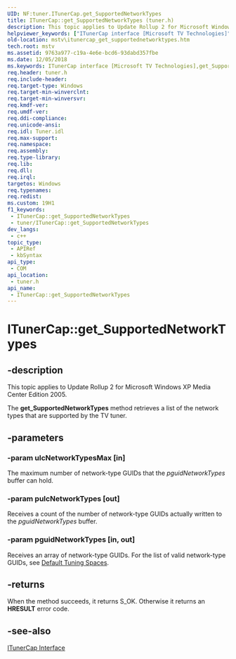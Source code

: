 ```yaml
---
UID: NF:tuner.ITunerCap.get_SupportedNetworkTypes
title: ITunerCap::get_SupportedNetworkTypes (tuner.h)
description: This topic applies to Update Rollup 2 for Microsoft Windows XP Media Center Edition 2005.
helpviewer_keywords: ["ITunerCap interface [Microsoft TV Technologies]","get_SupportedNetworkTypes method","ITunerCap.get_SupportedNetworkTypes","ITunerCap::get_SupportedNetworkTypes","ITunerCapget_SupportedNetworkTypes","get_SupportedNetworkTypes","get_SupportedNetworkTypes method [Microsoft TV Technologies]","get_SupportedNetworkTypes method [Microsoft TV Technologies]","ITunerCap interface","mstv.itunercap_get_supportednetworktypes","tuner/ITunerCap::get_SupportedNetworkTypes"]
old-location: mstv\itunercap_get_supportednetworktypes.htm
tech.root: mstv
ms.assetid: 9763a977-c19a-4e6e-bcd6-93dabd357fbe
ms.date: 12/05/2018
ms.keywords: ITunerCap interface [Microsoft TV Technologies],get_SupportedNetworkTypes method, ITunerCap.get_SupportedNetworkTypes, ITunerCap::get_SupportedNetworkTypes, ITunerCapget_SupportedNetworkTypes, get_SupportedNetworkTypes, get_SupportedNetworkTypes method [Microsoft TV Technologies], get_SupportedNetworkTypes method [Microsoft TV Technologies],ITunerCap interface, mstv.itunercap_get_supportednetworktypes, tuner/ITunerCap::get_SupportedNetworkTypes
req.header: tuner.h
req.include-header: 
req.target-type: Windows
req.target-min-winverclnt: 
req.target-min-winversvr: 
req.kmdf-ver: 
req.umdf-ver: 
req.ddi-compliance: 
req.unicode-ansi: 
req.idl: Tuner.idl
req.max-support: 
req.namespace: 
req.assembly: 
req.type-library: 
req.lib: 
req.dll: 
req.irql: 
targetos: Windows
req.typenames: 
req.redist: 
ms.custom: 19H1
f1_keywords:
 - ITunerCap::get_SupportedNetworkTypes
 - tuner/ITunerCap::get_SupportedNetworkTypes
dev_langs:
 - c++
topic_type:
 - APIRef
 - kbSyntax
api_type:
 - COM
api_location:
 - tuner.h
api_name:
 - ITunerCap::get_SupportedNetworkTypes
---
```


# ITunerCap::get_SupportedNetworkTypes


## -description

This topic applies to Update Rollup 2 for Microsoft Windows XP Media Center Edition 2005.
        



The <b>get_SupportedNetworkTypes</b> method retrieves a list of the network types that are supported by the TV tuner.

## -parameters

### -param ulcNetworkTypesMax [in]

The maximum number of network-type GUIDs that the <i>pguidNetworkTypes</i> buffer can hold.

### -param pulcNetworkTypes [out]

Receives a count of the number of network-type GUIDs actually written to the <i>pguidNetworkTypes</i> buffer.

### -param pguidNetworkTypes [in, out]

Receives an array of network-type GUIDs. For the list of valid network-type GUIDs, see <a href="/previous-versions/windows/desktop/mstv/default-tuning-spaces">Default Tuning Spaces</a>.

## -returns

When the method succeeds, it returns S_OK. Otherwise it returns an <b>HRESULT</b> error code.

## -see-also

<a href="/previous-versions/windows/desktop/api/tuner/nn-tuner-itunercap">ITunerCap Interface</a>

